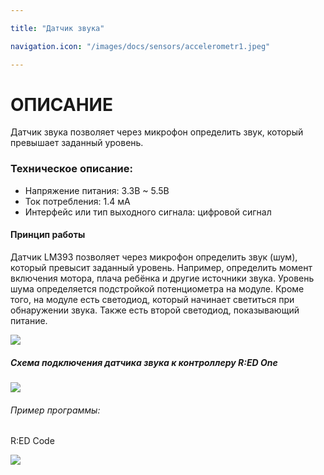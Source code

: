 ```yaml
---

title: "Датчик звука"

navigation.icon: "/images/docs/sensors/accelerometr1.jpeg"

---
```


# ОПИСАНИЕ

Датчик звука позволяет через микрофон определить звук, который превышает заданный уровень.

### Техническое описание:

- Напряжение питания: 3.3В ~ 5.5В
- Ток потребления: 1.4 мА
- Интерфейс или тип выходного сигнала: цифровой сигнал

#### Принцип работы

Датчик LM393 позволяет через микрофон определить звук (шум), который превысит заданный уровень. Например, определить момент включения мотора, плача ребёнка и другие источники звука. Уровень шума определяется подстройкой потенциометра на модуле. Кроме того, на модуле есть светодиод, который начинает светиться при обнаружении звука. Также есть второй светодиод, показывающий питание.

![](/images/docs/sensors/sound1.png) 

##### Схема подключения датчика звука к контроллеру R:ED One

![](/images/docs/sensors/sound2.jpg) 

######  Пример программы: 

R:ED Code

![](/images/docs/sensors/sound3.png) 

